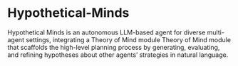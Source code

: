 # Hypothetical-Minds
Hypothetical Minds is an autonomous LLM-based agent for diverse multi-agent settings, integrating a Theory of Mind module Theory of Mind module that scaffolds the high-level planning process by generating, evaluating, and refining hypotheses about other agents’ strategies in natural language.
